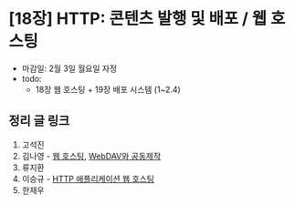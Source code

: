 # [18장] HTTP: 콘텐츠 발행 및 배포 / 웹 호스팅

- 마감일: 2월 3일 월요일 자정
- todo:
  - 18장 웹 호스팅 + 19장 배포 시스템 (1~2.4)

## 정리 글 링크

1. 고석진
2. 김나영 - [웹 호스팅](https://feel5ny.github.io/2020/02/02/HTTP_018/), [WebDAV와 공동제작](https://feel5ny.github.io/2020/02/03/HTTP_019/)
3. 류지환
4. 이승규 - [HTTP 애플리케이션 웹 호스팅](https://ideveloper2.dev/blog/2020-02-01--http-%EC%95%A0%ED%94%8C%EB%A6%AC%EC%BC%80%EC%9D%B4%EC%85%98-%EC%9B%B9-%ED%98%B8%EC%8A%A4%ED%8C%85/)
5. 한재우
